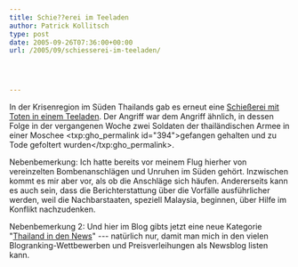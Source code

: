 ```yaml
---
title: Schie??erei im Teeladen
author: Patrick Kollitsch
type: post
date: 2005-09-26T07:36:00+00:00
url: /2005/09/schiesserei-im-teeladen/




---
```

In der Krisenregion im S&uuml;den Thailands gab es erneut eine [Schie&szlig;erei mit Toten in einem Teeladen][1]. Der Angriff war dem Angriff &auml;hnlich, in dessen Folge in der vergangenen Woche zwei Soldaten der thail&auml;ndischen Armee in einer Moschee <txp:gho_permalink id="394">gefangen gehalten und zu Tode gefoltert wurden</txp:gho_permalink>.

Nebenbemerkung: Ich hatte bereits vor meinem Flug hierher von vereinzelten Bombenanschl&auml;gen und Unruhen im S&uuml;den geh&ouml;rt. Inzwischen kommt es mir aber vor, als ob die Anschl&auml;ge sich h&auml;ufen. Andererseits kann es auch sein, dass die Berichterstattung &uuml;ber die Vorf&auml;lle ausf&uuml;hrlicher werden, weil die Nachbarstaaten, speziell Malaysia, beginnen, &uuml;ber Hilfe im Konflikt nachzudenken.

Nebenbemerkung 2: Und hier im Blog gibts jetzt eine neue Kategorie "[Thailand in den News][2]" --- nat&uuml;rlich nur, damit man mich in den vielen Blogranking-Wettbewerben und Preisverleihungen als Newsblog listen kann.

 [1]: http://news.yahoo.com/news?tmpl=story&u=/afp/20050926/wl_asia_afp/thailandsouthunresttoll_050926040015
 [2]: /kategorie/thailand-in-den-news